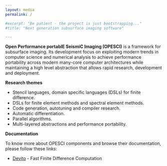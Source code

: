 ```yaml
---
layout: media
permalink: /

#excerpt: "Be patient - the project is just bootstrapping..."
#title: "Next generation subsurface imaging software"

---
```


**Open Performance portablE SeismiC Imaging (OPESCI)** is a framework for
subsurface imaging. Its development focus on exploiting modern trends in
computer science and numerical analysis to achieve performance portability
across modern many-core computer architectures while maintaining a high level
abstraction that allows rapid research, development and deployment. 

**Research themes**

* Stencil languages, domain specific languages (DSLs) for finite difference.
* DSLs for finite element methods and spectral element methods.
* Code generation, autotuning and compiler research.
* Automatic differentiation.
* Parallel algorithms.
* Multi-layered abstractions and performance portability.

**Documentation**

To know more about OPESCI components and browse their documentation,
please follow these links:

* [Devito](devito) - Fast Finite Difference Computation
